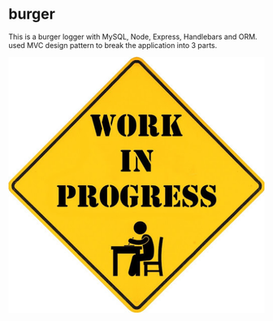 # burger
This is a burger logger with MySQL, Node, Express, Handlebars and ORM. used MVC design pattern to break the application into 3 parts.


![workInProgress](./public/assets/img/workInProgress.jpg)
